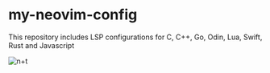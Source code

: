 # my-neovim-config

This repository includes LSP configurations for C, C++, Go, Odin, Lua,
Swift, Rust and Javascript

![n+t](https://github.com/osag1e/my-neovim-config/blob/main/images/nvim+tmux.png)





